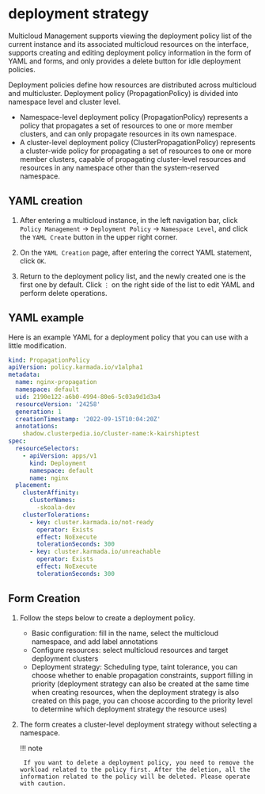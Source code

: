 # deployment strategy

Multicloud Management supports viewing the deployment policy list of the current instance and its associated multicloud resources on the interface, supports creating and editing deployment policy information in the form of YAML and forms, and only provides a delete button for idle deployment policies.

Deployment policies define how resources are distributed across multicloud and multicluster. Deployment policy (PropagationPolicy) is divided into namespace level and cluster level.

- Namespace-level deployment policy (PropagationPolicy) represents a policy that propagates a set of resources to one or more member clusters, and can only propagate resources in its own namespace.
- A cluster-level deployment policy (ClusterPropagationPolicy) represents a cluster-wide policy for propagating a set of resources to one or more member clusters, capable of propagating cluster-level resources and resources in any namespace other than the system-reserved namespace.

## YAML creation

1. After entering a multicloud instance, in the left navigation bar, click `Policy Management` -> `Deployment Policy` -> `Namespace Level`, and click the `YAML Create` button in the upper right corner.

    <!--screenshot-->

2. On the `YAML Creation` page, after entering the correct YAML statement, click `OK`.

    <!--screenshot-->

3. Return to the deployment policy list, and the newly created one is the first one by default. Click `⋮` on the right side of the list to edit YAML and perform delete operations.

## YAML example

Here is an example YAML for a deployment policy that you can use with a little modification.

```yaml title="YAML example"
kind: PropagationPolicy
apiVersion: policy.karmada.io/v1alpha1
metadata:
  name: nginx-propagation
  namespace: default
  uid: 2190e122-a6b0-4994-80e6-5c03a9d1d3a4
  resourceVersion: '24258'
  generation: 1
  creationTimestamp: '2022-09-15T10:04:20Z'
  annotations:
    shadow.clusterpedia.io/cluster-name:k-kairshiptest
spec:
  resourceSelectors:
    - apiVersion: apps/v1
      kind: Deployment
      namespace: default
      name: nginx
  placement:
    clusterAffinity:
      clusterNames:
        -skoala-dev
    clusterTolerations:
      - key: cluster.karmada.io/not-ready
        operator: Exists
        effect: NoExecute
        tolerationSeconds: 300
      - key: cluster.karmada.io/unreachable
        operator: Exists
        effect: NoExecute
        tolerationSeconds: 300
```

## Form Creation

1. Follow the steps below to create a deployment policy.

    - Basic configuration: fill in the name, select the multicloud namespace, and add label annotations
    - Configure resources: select multicloud resources and target deployment clusters
    - Deployment strategy: Scheduling type, taint tolerance, you can choose whether to enable propagation constraints, support filling in priority (deployment strategy can also be created at the same time when creating resources, when the deployment strategy is also created on this page, you can choose according to the priority level to determine which deployment strategy the resource uses)

    <!--screenshot-->

    <!--screenshot-->

2. The form creates a cluster-level deployment strategy without selecting a namespace.

    <!--screenshot-->

    !!! note

        If you want to delete a deployment policy, you need to remove the workload related to the policy first. After the deletion, all the information related to the policy will be deleted. Please operate with caution.